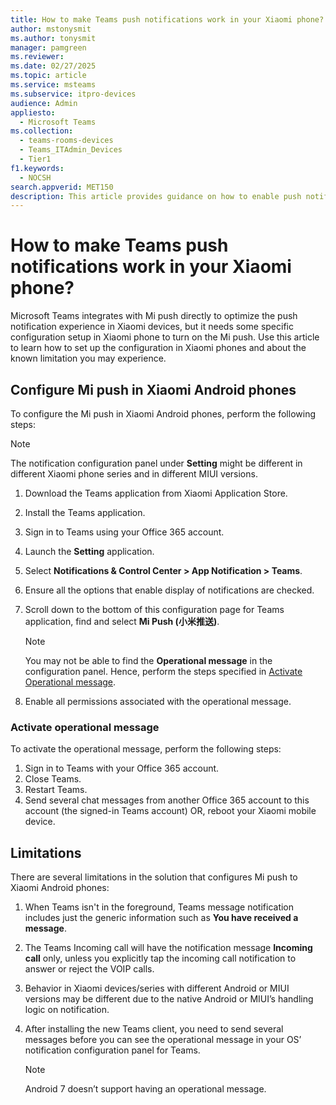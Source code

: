 ```yaml
---
title: How to make Teams push notifications work in your Xiaomi phone?
author: mstonysmit   
ms.author: tonysmit  
manager: pamgreen
ms.reviewer: 
ms.date: 02/27/2025
ms.topic: article
ms.service: msteams
ms.subservice: itpro-devices
audience: Admin
appliesto: 
  - Microsoft Teams
ms.collection: 
  - teams-rooms-devices
  - Teams_ITAdmin_Devices
  - Tier1
f1.keywords: 
  - NOCSH
search.appverid: MET150
description: This article provides guidance on how to enable push notifications in your Xiaomi Android phones.
---
```


# How to make Teams push notifications work in your Xiaomi phone?

Microsoft Teams integrates with Mi push directly to optimize the push notification experience in Xiaomi devices, but it needs some specific configuration setup in Xiaomi phone to turn on the Mi push. Use this article to learn how to set up the configuration in Xiaomi phones and about the known limitation you may experience.

## Configure Mi push in Xiaomi Android phones

To configure the Mi push in Xiaomi Android phones, perform the following steps:

> [!NOTE]
> The notification configuration panel under **Setting** might be different in different Xiaomi phone series and in different MIUI versions.

1. Download the Teams application from Xiaomi Application Store.
1. Install the Teams application.
1. Sign in to Teams using your Office 365 account.
1. Launch the **Setting** application.
1. Select **Notifications & Control Center > App Notification > Teams**.
1. Ensure all the options that enable display of notifications are checked.
1. Scroll down to the bottom of this configuration page for Teams application, find and select **Mi Push (小米推送)**.
   > [!NOTE]
   > You may not be able to find the **Operational message** in the configuration panel. Hence, perform the steps specified in [Activate Operational message](#activate-operational-message).

1. Enable all permissions associated with  the operational message.

### Activate operational message

To activate the operational message, perform the following steps:

1. Sign in to Teams with your Office 365 account.
1. Close Teams.
1. Restart Teams.
1. Send several chat messages from another Office 365 account to this account (the signed-in Teams account) OR, reboot your Xiaomi mobile device.

## Limitations

There are several limitations in the solution that configures Mi push to Xiaomi Android phones:

1. When Teams isn't in the foreground, Teams message notification includes just the generic information such as **You have received a message**.
1. The Teams Incoming call will have the notification message **Incoming call** only, unless you explicitly tap the incoming call notification to answer or reject the VOIP calls.
1. Behavior in Xiaomi devices/series with different Android or MIUI versions may be different due to the native Android or MIUI’s handling logic on notification.
1. After installing the new Teams client, you need to send several messages before you can see the operational message in your OS’ notification configuration panel for Teams.

   > [!NOTE]
   > Android 7 doesn’t support having an operational message.

